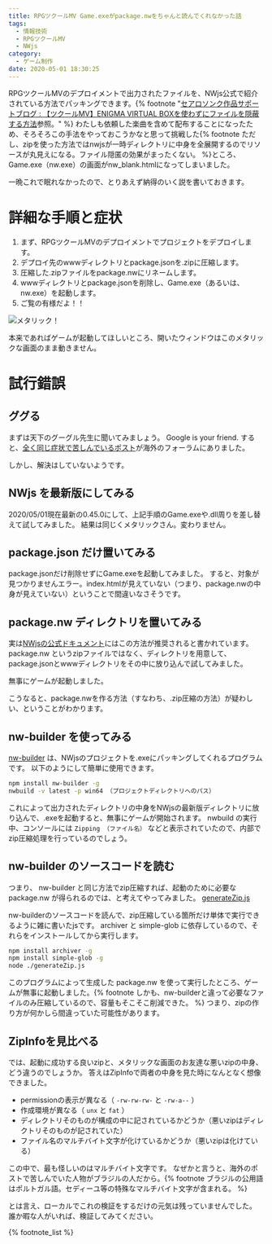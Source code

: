 ```yaml
---
title: RPGツクールMV Game.exeがpackage.nwをちゃんと読んでくれなかった話
tags:
  - 情報技術
  - RPGツクールMV
  - NWjs
category:
  - ゲーム制作
date: 2020-05-01 18:30:25
---
```



RPGツクールMVのデプロイメントで出力されたファイルを、NWjs公式で紹介されている方法でパッキングできます。{% footnote "[セアロソンク作品サポートブログ : 【ツクールMV】ENIGMA VIRTUAL BOXを使わずにファイルを隠蔽する方法](http://b.dlsite.net/RG26890/archives/16263650.html)参照。" %}
わたしも依頼した楽曲を含めて配布することになったため、そろそろこの手法をやっておこうかなと思って挑戦した{% footnote ただし、zipを使った方法ではnwjsが一時ディレクトリに中身を全展開するのでリソースが丸見えになる。ファイル隠匿の効果がまったくない。 %}ところ、Game.exe（nw.exe）の画面がnw_blank.htmlになってしまいました。

一晩これで眠れなかったので、とりあえず納得のいく説を書いておきます。

<!-- more -->

# 詳細な手順と症状

1. まず、RPGツクールMVのデプロイメントでプロジェクトをデプロイします。
2. デプロイ先のwwwディレクトリとpackage.jsonを.zipに圧縮します。
3. 圧縮した.zipファイルをpackage.nwにリネームします。
4. wwwディレクトリとpackage.jsonを削除し、Game.exe（あるいは、nw.exe）を起動します。
5. ご覧の有様だよ！！

![メタリック！](nwjs.png "nw_blank.html")

本来であればゲームが起動してほしいところ、開いたウィンドウはこのメタリックな画面のまま動きません。

# 試行錯誤

## ググる

まずは天下のグーグル先生に聞いてみましょう。 Google is your friend.
すると、[全く同じ症状で苦しんでいるポスト](https://forums.rpgmakerweb.com/index.php?threads/rmmv-pro-tips-how-to-compress-your-ressource-one-files-exectuable.96879/page-2)が海外のフォーラムにありました。

しかし、解決はしていないようです。

## NWjs を最新版にしてみる

2020/05/01現在最新の0.45.0にして、上記手順のGame.exeや.dll周りを差し替えて試してみました。
結果は同じくメタリックさん。変わりません。

## package.json だけ置いてみる

package.jsonだけ削除せずにGame.exeを起動してみました。
すると、対象が見つかりませんエラー。index.htmlが見えていない（つまり、package.nwの中身が見えていない）ということで間違いなさそうです。

## package.nw ディレクトリを置いてみる

実は[NWjsの公式ドキュメント](http://docs.nwjs.io/en/latest/For%20Users/Package%20and%20Distribute/#package-option-1-plain-files-recommended)にはこの方法が推奨されると書かれています。
package.nw というzipファイルではなく、ディレクトリを用意して、package.jsonとwwwディレクトリをその中に放り込んで試してみました。

無事にゲームが起動しました。

こうなると、package.nwを作る方法（すなわち、.zip圧縮の方法）が疑わしい、ということがわかります。

## nw-builder を使ってみる

[nw-builder](https://github.com/nwjs-community/nw-builder) は、NWjsのプロジェクトを.exeにパッキングしてくれるプログラムです。
以下のようにして簡単に使用できます。

```bash
npm install nw-builder -g
nwbuild -v latest -p win64 （プロジェクトディレクトリへのパス）
```

これによって出力されたディレクトリの中身をNWjsの最新版ディレクトリに放り込んで、.exeを起動すると、無事にゲームが開始されます。
nwbuild の実行中、コンソールには `Zipping （ファイル名）` などと表示されていたので、内部でzip圧縮処理を行っているのでしょう。

## nw-builder のソースコードを読む

つまり、 nw-builder と同じ方法でzip圧縮すれば、起動のために必要な package.nw が得られるのでは、と考えてやってみました。
[generateZip.js](https://gist.github.com/elleonard/e4453a423eaedbc44858a8bef5d07194)

nw-builderのソースコードを読んで、zip圧縮している箇所だけ単体で実行できるように雑に書いたjsです。
archiver と simple-glob に依存しているので、それらをインストールしてから実行します。

```bash
npm install archiver -g
npm install simple-glob -g
node ./generateZip.js
```

このプログラムによって生成した package.nw を使って実行したところ、ゲームが無事に起動しました。{% footnote しかも、nw-builderと違って必要なファイルのみ圧縮しているので、容量もそこそこ削減できた。 %}
つまり、zipの作り方が何かしら間違っていた可能性があります。

## ZipInfoを見比べる

では、起動に成功する良いzipと、メタリックな画面のお友達な悪いzipの中身、どう違うのでしょうか。
答えはZipInfoで両者の中身を見た時になんとなく想像できました。

- permissionの表示が異なる（ `-rw-rw-rw-` と `-rw-a--` ）
- 作成環境が異なる（ `unx` と `fat` ）
- ディレクトリそのものが構成の中に記されているかどうか（悪いzipはディレクトリそのものが記されていた）
- ファイル名のマルチバイト文字が化けているかどうか（悪いzipは化けている）

この中で、最も怪しいのはマルチバイト文字です。
なぜかと言うと、海外のポストで苦しんでいた人物がブラジルの人だから。{% footnote ブラジルの公用語はポルトガル語。セディーユ等の特殊なマルチバイト文字が含まれる。 %}

とは言え、ローカルでこれの検証をするだけの元気は残っていませんでした。
誰か暇な人がいれば、検証してみてください。

{% footnote_list %}
